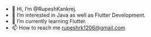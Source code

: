 - 👋 Hi, I’m @RupeshKankrej.
- 👀 I’m interested in Java as well as Flutter Development.
- 🌱 I’m currently learning Flutter.
- 📫 How to reach me rupeshrk1206@gmail.com

<!---
RupeshKankrej/RupeshKankrej is a ✨ special ✨ repository because its `README.md` (this file) appears on your GitHub profile.
You can click the Preview link to take a look at your changes.
--->
